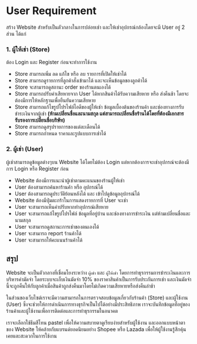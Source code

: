 # User Requirement 

สร้าง Website สำหรับเป็นตัวกลางในการปล่อยเช่า และให้เช่าอุปกรณ์กล้องโดยจะมี User อยู่ 2 ส่วน
ได้แก่

### 1. ผู้ให้เช่า (Store)

ต้อง Login และ Register ก่อนจะทำการใช้งาน

 + Store สามารถเพิ่ม ลด แก้ไข หรือ ลบ รายการที่เปิดให้เช่าได้
 + Store สามารถดูรายการที่ลูกค้าสั่งเข้ามาได้ และจะเห็นข้อมูลของลูกค้าได้
 + Store จะสามารถดูสถานะ order ของร้านตนเองได้
 + Store สามารถปรับค่าเสียหายจาก User ได้หากสินค้าได้รับความเสียหาย หรือ ส่งคืนช้า โดยจะต้องมีการให้หลักฐานเพื่อยืนยันความเสียหาย
 + Store สามารถแก้ไขรูปโปรไฟล์ไอดีของผู้ให้เช่า ข้อมูลเบื้องต้นของร้านค้า และช่องทางการรับชำระเงินจากผู้เช่า **(ห้ามเปลี่ยนชื่อและนามสกุล แต่สามารถเปลี่ยนชื่อร้านได้โดยที่ต้องมีเอกสารรับรองการเปลี่ยนชื่อบริษัท)**
 + Store สามารถดูสรุปรายการของแต่ละเดือนได้
 + Store สามารถกำหนด ราคาและรูปแบบการเช่าได้


### 2. ผู้เช่า (User)

ผู้เช่าสามารถดูข้อมูลต่างๆบน Website ได้โดยไม่ต้อง Login แต่หากต้องการจะเช่าอุปกรณ์จะต้องมีการ Login หรือ Register ก่อน

 + Website ต้องมีการแนะนำผู้เช่าตามคะแนนของร้านผู้ให้เช่า
 + User ต้องสามารถค้นหาร้านค้า หรือ อุปกรณ์ได้
 + User ต้องสามารถดูประวัติย้อนหลังได้ และ เข้าไปดูข้อมูลอุปกรณ์ได้
 + Website ต้องมีปุ่มตะกร้าในการแสดงรายการที่ User จะเช่า
 + User จะสามารถเห็นค่าปรับหากทำอุปกรณ์เสียหาย
 + User จะสามารถแก้ไขรูปโปรไฟล์ ข้อมูลที่อยู่บ้าน และช่องทางการชำระเงิน แต่ห้ามเปลี่ยนชื่อและนามสกุล
 + User จะสามารถดูสถานะการเช่าของตนเองได้
 + User จะสามารถ report ร้านค้าได้
 + User จะสามารถให้คะแนนร้านค้าได้

## สรุป

Website จะเป็นตัวกลางที่เชื่อมโยงระหว่าง `ผู้เช่า` และ `ผู้ให้เช่า` โดยการทำธุรกรรมการชำระเงินและการบริหารค่ามัดจำ โดยระบบจะเก็บเงินมัดจำ 10% ของราคาสินค้าเป็นการรับประกันการเช่า และเงินมัดจำนี้จะถูกคืนให้กับลูกค้าเมื่อสินค้าถูกส่งคืนมาโดยไม่เกิดความเสียหายหรือส่งคืนล่าช้า

ในส่วนของเว็บไซต์เราจะมีความสามารถในการตรวจสอบข้อมูลเกี่ยวกับร้านค้า (Store) และผู้ใช้งาน (User) ซึ่งจะช่วยให้การดำเนินการทางธุรกิจเป็นไปได้อย่างมีประสิทธิภาพ เราจะบันทึกข้อมูลที่อยู่ของร้านค้าและผู้ใช้งานเพื่อการติดต่อและการทำธุรกรรมในอนาคต

เราจะเลือกใช้ธีมสีโทน pastel เพื่อให้ความสบายตาดูเรียบง่ายสำหรับผู้ใช้งาน และออกแบบหน้าตาของ Website ให้คล้ายกับแบรนด์ยอดนิยมอย่าง Shopee หรือ Lazada เพื่อให้ผู้ใช้งานรู้สึกคุ้นเคยและสะดวกในการใช้งาน


